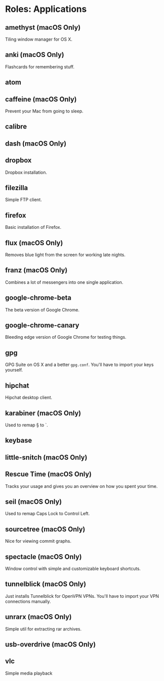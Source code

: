 # Roles: Applications

## amethyst (macOS Only)
Tiling window manager for OS X.

## anki (macOS Only)
Flashcards for remembering stuff.

## atom

## caffeine (macOS Only)
Prevent your Mac from going to sleep.

## calibre

## dash (macOS Only)

## dropbox
Dropbox installation.

## filezilla
Simple FTP client.

## firefox
Basic installation of Firefox.

## flux (macOS Only)
Removes blue light from the screen for working late nights.

## franz (macOS Only)
Combines a lot of messengers into one single application.

## google-chrome-beta
The beta version of Google Chrome.

## google-chrome-canary
Bleeding edge version of Google Chrome for testing things.

## gpg
GPG Suite on OS X and a better `gpg.conf`. You'll have to import your keys
yourself.

## hipchat
Hipchat desktop client.

## karabiner (macOS Only)
Used to remap § to \`.

## keybase

## little-snitch (macOS Only)

## Rescue Time (macOS Only)
Tracks your usage and gives you an overview on how you spent your time.

## seil (macOS Only)
Used to remap Caps Lock to Control Left.

## sourcetree (macOS Only)
Nice for viewing commit graphs.

## spectacle (macOS Only)
Window control with simple and customizable keyboard shortcuts.

## tunnelblick (macOS Only)
Just installs Tunnelblick for OpenVPN VPNs. You'll have to import your VPN
connections manually.

## unrarx (macOS Only)
Simple util for extracting rar archives.

## usb-overdrive (macOS Only)

## vlc
Simple media playback
